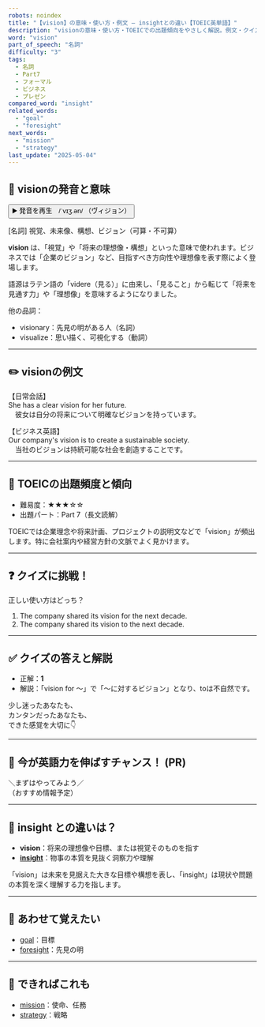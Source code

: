 ```yaml
---
robots: noindex
title: "【vision】の意味・使い方・例文 ― insightとの違い【TOEIC英単語】"
description: "visionの意味・使い方・TOEICでの出題傾向をやさしく解説。例文・クイズ付きでinsightとの違いもわかりやすく学べます。"
word: "vision"
part_of_speech: "名詞"
difficulty: "3"
tags:
  - 名詞
  - Part7
  - フォーマル
  - ビジネス
  - プレゼン
compared_word: "insight"
related_words:
  - "goal"
  - "foresight"
next_words:
  - "mission"
  - "strategy"
last_update: "2025-05-04"
---
```


## 🔰 visionの発音と意味

<button class="play-audio" onclick="playTTS('vision')">
  <span class="play-audio-main">
    ▶️ 発音を再生　/ˈvɪʒ.ən/
  </span>
  <span class="play-audio-sub">
    （ヴィジョン）
  </span>
</button>

[名詞] 視覚、未来像、構想、ビジョン（可算・不可算）

**vision** は、「視覚」や「将来の理想像・構想」といった意味で使われます。ビジネスでは「企業のビジョン」など、目指すべき方向性や理想像を表す際によく登場します。

語源はラテン語の「videre（見る）」に由来し、「見ること」から転じて「将来を見通す力」や「理想像」を意味するようになりました。

他の品詞：  
- visionary：先見の明がある人（名詞）
- visualize：思い描く、可視化する（動詞）

---

## ✏️ visionの例文

【日常会話】  
She has a clear vision for her future.  
　彼女は自分の将来について明確なビジョンを持っています。

【ビジネス英語】  
Our company's vision is to create a sustainable society.  
　当社のビジョンは持続可能な社会を創造することです。

---

## 🎯 TOEICの出題頻度と傾向

- 難易度：★★★☆☆
- 出題パート：Part 7（長文読解）

TOEICでは企業理念や将来計画、プロジェクトの説明文などで「vision」が頻出します。特に会社案内や経営方針の文脈でよく見かけます。

---

## ❓ クイズに挑戦！

正しい使い方はどっち？

1. The company shared its vision for the next decade.  
2. The company shared its vision to the next decade.

---

## ✅ クイズの答えと解説

- 正解：**1**
- 解説：「vision for ～」で「～に対するビジョン」となり、toは不自然です。

少し迷ったあなたも、  
カンタンだったあなたも、  
できた感覚を大切に👇️

---

## 🚀 今が英語力を伸ばすチャンス！ (PR)

<div class="info-center">
＼まずはやってみよう／<br>  
（おすすめ情報予定）
</div>

---

## 🤔  insight との違いは？

- **vision**：将来の理想像や目標、または視覚そのものを指す
- **[insight](/word/insight/)**：物事の本質を見抜く洞察力や理解

「vision」は未来を見据えた大きな目標や構想を表し、「insight」は現状や問題の本質を深く理解する力を指します。

---

## 🧩 あわせて覚えたい

- [goal](/word/goal/)：目標
- [foresight](/word/foresight/)：先見の明

---

## 📖 できればこれも

- [mission](/word/mission/)：使命、任務
- [strategy](/word/strategy/)：戦略

<!-- cvid: aid13_bid08 -->
